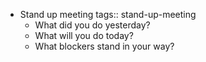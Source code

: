 - Stand up meeting
  tags:: stand-up-meeting
	- What did you do yesterday?
	- What will you do today?
	- What blockers stand in your way?